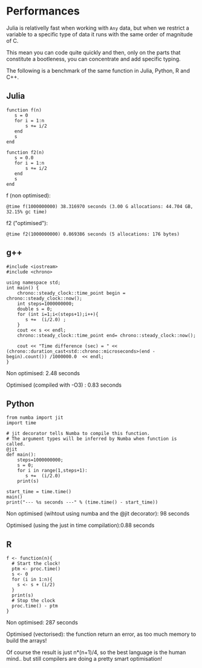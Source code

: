 # Performances 

Julia is relativelly fast when working with `Any` data, but when we restrict a variable to a specific type of data it runs with the same order of magnitude of C.

This mean you can code quite quickly and then, only on the parts that constitute a bootleness, you can concentrate and add specific typing.

The following is a benchmark of the same function in Julia, Python, R and C++.

## Julia

```
function f(n)
   s = 0
   for i = 1:n
       s += i/2
   end
   s
end

function f2(n)
   s = 0.0
   for i = 1:n
       s += i/2
   end
   s
end
```

f (non optimised): 

    @time f(1000000000) 38.316970 seconds (3.00 G allocations: 44.704 GB, 32.15% gc time)

f2 ("optimised"):

    @time f2(1000000000) 0.869386 seconds (5 allocations: 176 bytes)


## g++

```
#include <iostream>
#include <chrono>

using namespace std;
int main() {
    chrono::steady_clock::time_point begin = chrono::steady_clock::now();
    int steps=1000000000;
    double s = 0;
    for (int i=1;i<(steps+1);i++){
       s +=  (i/2.0) ; 
    }
    cout << s << endl;
    chrono::steady_clock::time_point end= chrono::steady_clock::now();

    cout << "Time difference (sec) = " << (chrono::duration_cast<std::chrono::microseconds>(end - begin).count()) /1000000.0  << endl;
} 
```
Non optimised: 2.48 seconds

Optimised (compiled with -O3) : 0.83 seconds

## Python

```
from numba import jit
import time

# jit decorator tells Numba to compile this function.
# The argument types will be inferred by Numba when function is called.
@jit
def main():
    steps=1000000000;
    s = 0;
    for i in range(1,steps+1):
       s +=  (i/2.0)
    print(s)

start_time = time.time()
main()
print("--- %s seconds ---" % (time.time() - start_time))
```

Non optimised (wihtout using numba and the @jit decorator): 98 seconds

Optimised (using the just in time compilation):0.88 seconds

## R

```
f <- function(n){
  # Start the clock!
  ptm <- proc.time()
  s <- 0
  for (i in 1:n){
    s <- s + (i/2)
  }
  print(s)
  # Stop the clock
  proc.time() - ptm
} 
```
Non optimised: 287 seconds

Optimised (vectorised): the function return an error, as too much memory to build the arrays!

Of course the result is just n*(n+1)/4, so the best language is the human mind.. but still compilers are doing a pretty smart optimisation!

